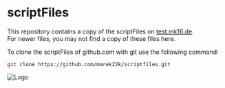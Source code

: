 scriptFiles
===========

This repository contains a copy of the scriptFiles on [test.mk16.de](http://test.mk16.de/scriptFiles/ "test.mk16.de/scriptFiles/").  
For newer files, you may not find a copy of these files here.

To clone the scriptFiles of github.com with git use the following command:  
```
git clone https://github.com/marek22k/scriptfiles.git
```

![Logo](//mk16.de/Images/Logo.png "Logo")